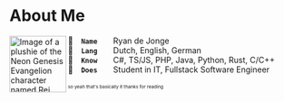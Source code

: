 # About Me

<img align="left" width="100" height="100" src="https://github.com/Naamloos/Naamloos/assets/12187179/4dd1e056-4336-49d3-a53f-e776f3a64ec9" alt="Image of a plushie of the Neon Genesis Evangelion character named Rei, wearing a suit, sitting behind a laptop">

👤 **`Name`**  Ryan de Jonge
<br>
💬 **`Lang`**  Dutch, English, German
<br>
🧠 **`Know`**  C#, TS/JS, PHP, Java, Python, Rust, C/C++
<br>
💼 **`Does`**  Student in IT, Fullstack Software Engineer
<br><br>
<sup><sub><sup>so yeah that's basically it thanks for reading</sup></sub></sup>
